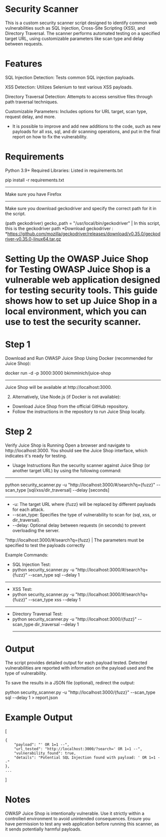 Security Scanner
===

This is a custom security scanner script designed to identify common web vulnerabilities such as SQL Injection, Cross-Site Scripting (XSS), and Directory Traversal. The scanner performs automated testing on a specified target URL,
using customizable parameters like scan type and delay between requests.

Features
==
SQL Injection Detection: Tests common SQL injection payloads.

XSS Detection: Utilizes Selenium to test various XSS payloads.

Directory Traversal Detection: Attempts to access sensitive files through path traversal techniques.

Customizable Parameters: Includes options for URL target, scan type, request delay, and more.

* It is possible to improve and add new additions to the code, such as new payloads for all xss, sql, and dir scanning operations, and put in the final report on how to fix the vulnerability.

Requirements
==
Python 3.9+
Required Libraries: Listed in requirements.txt

pip install -r requirements.txt
*****************************************************
Make sure you have Firefox
*****************************************************
Make sure you download geckodriver and specify the correct path for it in the script.

(path geckodriver)
gecko_path = "/usr/local/bin/geckodriver" | In this script, this is the geckodriver path
*Download geckodriver :
*https://github.com/mozilla/geckodriver/releases/download/v0.35.0/geckodriver-v0.35.0-linux64.tar.gz


Setting Up the OWASP Juice Shop for Testing
OWASP Juice Shop is a vulnerable web application designed for testing security tools. This guide shows how to set up Juice Shop in a local environment, 
which you can use to test the security scanner.
=
Step 1
======
Download and Run OWASP Juice Shop
Using Docker (recommended for Juice Shop):

docker run -d -p 3000:3000 bkimminich/juice-shop
*******
Juice Shop will be available at http://localhost:3000.

2. Alternatively, Use Node.js (if Docker is not available):

*  Download Juice Shop from the official GitHub repository.
*  Follow the instructions in the repository to run Juice Shop locally.

Step 2
======
Verify Juice Shop is Running
Open a browser and navigate to http://localhost:3000. You should see the Juice Shop interface, which indicates it's ready for testing.

* Usage Instructions
Run the security scanner against Juice Shop (or another target URL) by using the following command:
******************************************************************************************************************
python security_scanner.py -u "http://localhost:3000/#/search?q={fuzz}" --scan_type [sql/xss/dir_traversal] --delay [seconds]
******************************************************************************************************************
* -u: The target URL where {fuzz} will be replaced by different payloads for each attack.
* --scan_type: Specifies the type of vulnerability to scan for (sql, xss, or dir_traversal).
* --delay: Optional delay between requests (in seconds) to prevent overloading the server.


"http://localhost:3000/#/search?q={fuzz}  | The parameters must be specified to test the payloads correctly
 
Example Commands:

* SQL Injection Test:
* python security_scanner.py -u "http://localhost:3000/#/search?q={fuzz}" --scan_type sql --delay 1
------
* XSS Test:
*  python security_scanner.py -u "http://localhost:3000/#/search?q={fuzz}" --scan_type xss --delay 1
------
* Directory Traversal Test:
* python security_scanner.py -u "http://localhost:3000/{fuzz}" --scan_type dir_traversal --delay 1
  *****************************************************************************
Output
==
The script provides detailed output for each payload tested. 
Detected vulnerabilities are reported with information on the payload used and the type of vulnerability.

To save the results in a JSON file (optional), redirect the output:

python security_scanner.py -u "http://localhost:3000/{fuzz}" --scan_type sql --delay 1 > report.json

Example Output
===
[
    
    
    {
        "payload": "' OR 1=1 --",
        "url_tested": "http://localhost:3000/?search=' OR 1=1 --",
        "vulnerability_found": true,
        "details": "Potential SQL Injection found with payload: ' OR 1=1 --"
    },
    ...
]


Notes
==

OWASP Juice Shop is intentionally vulnerable. Use it strictly within a controlled environment to avoid unintended consequences.
Ensure you have permission to test any web application before running this scanner, as it sends potentially harmful payloads.


